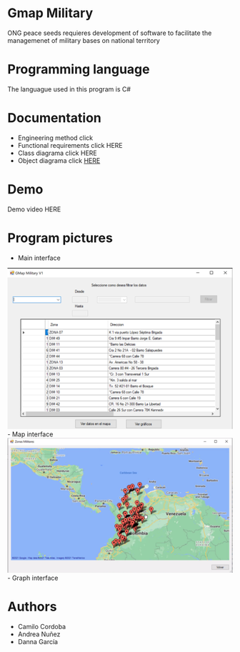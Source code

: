 # Gmap Military

ONG peace seeds requieres development of software to facilitate the managemenet of military bases on national territory

# Programming language

The languague used in this program is C#

# Documentation
- Engineering method click
- Functional requirements click HERE
- Class diagrama click HERE
- Object diagrama click [HERE](gmap-military/docs/ObjectsDiagram.pdf)

# Demo

Demo video HERE

# Program pictures
- Main interface 
<img src="gmap-military/img/P1.png" width = 600>
- Map interface
<img src="gmap-military/img/P2.png" width = 600>
- Graph interface

# Authors 

- Camilo Cordoba
- Andrea Nuñez
- Danna García

